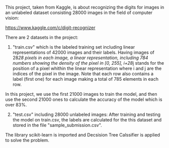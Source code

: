 This project, taken from Kaggle, is about recognizing the digits for images in an unlabeled dataset consisting 28000 images in the field of computer vision:

https://www.kaggle.com/c/digit-recognizer

There are 2 datasets in the project:

1) "train.csv" which is the labeled training set including linear representations of 42000 images and their labels. Having images of 28*28 pixels in each image, a linear representation, including 784 numbers showing the density of the pixel in [0, 255], i+28*j stands for the position of a pixel whithin the linear representation where i and j are the indices of the pixel in the image. Note that each row also contains a label (first one) for each image making a total of 785 elements in each row.

In this project, we use the first 21000 images to train the model, and then use the second 21000 ones to calculate the accuracy of the model which is over 83%.

2) "test.csv" including 28000 unlabeled images: After training and testing the model on train.csv, the labels are calculated for the this dataset and stored in the file "sample_submission.csv".

The library scikit-learn is imported and Decsision Tree Calssifier is applied to solve the problem.

